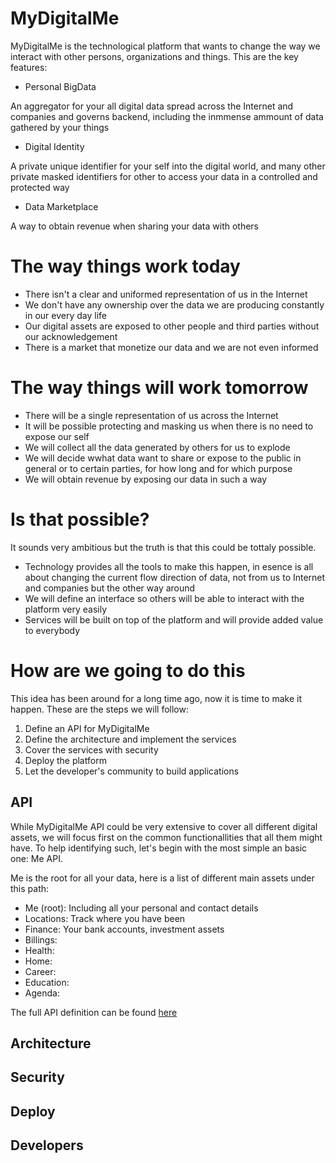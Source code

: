 # MyDigitalMe

MyDigitalMe is the technological platform that wants to change the way we interact with other persons, organizations and things. This are the key features:

* Personal BigData 

An aggregator for your all digital data spread across the Internet and companies and governs backend, including the inmmense ammount of data gathered by your things

* Digital Identity

A private unique identifier for your self into the digital world, and many other private masked identifiers for other to access your data in a controlled and protected way

* Data Marketplace

A way to obtain revenue when sharing your data with others

# The way things work today
* There isn't a clear and uniformed representation of us in the Internet
* We don't have any ownership over the data we are producing constantly in our every day life
* Our digital assets are exposed to other people and third parties without our acknowledgement
* There is a market that monetize our data and we are not even informed

# The way things will work tomorrow
* There will be a single representation of us across the Internet
* It will be possible protecting and masking us when there is no need to expose our self
* We will collect all the data generated by others for us to explode
* We will decide wwhat data want to share or expose to the public in general or to certain parties, for how long and for which purpose
* We will obtain revenue by exposing our data in such a way

# Is that possible?
It sounds very ambitious but the truth is that this could be tottaly possible.

- Technology provides all the tools to make this happen, in esence is all about changing the current flow direction of data, not from us to Internet and companies but the other way around
- We will define an interface so others will be able to interact with the platform very easily
- Services will be built on top of the platform and will provide added value to everybody

# How are we going to do this
This idea has been around for a long time ago, now it is time to make it happen. These are the steps we will follow:

 1. Define an API for MyDigitalMe
 2. Define the architecture and implement the services
 3. Cover the services with security
 4. Deploy the platform
 5. Let the developer's community to build applications
 
## API
 While MyDigitalMe API could be very extensive to cover all different digital assets, we will focus first on the common functionallities that all them might have. To help identifying such, let's begin with the most simple an basic one: Me API.
 
 Me is the root for all your data, here is a list of different main assets under this path:
 
 - Me (root): Including all your personal and contact details
 - Locations: Track where you have been
 - Finance: Your bank accounts, investment assets
 - Billings:
 - Health:
 - Home:
 - Career:
 - Education:
 - Agenda:
 
 The full API definition can be found [here](https://github.com/albertpul/mydigitalme/blob/master/apiary.apib)
 
## Architecture
 
## Security
 
## Deploy
 
## Developers




